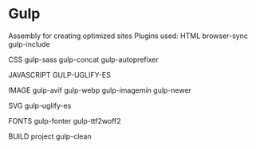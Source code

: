 # Gulp
Assembly for creating optimized sites
Plugins used:
HTML
browser-sync
gulp-include

CSS
gulp-sass
gulp-concat
gulp-autoprefixer

JAVASCRIPT
GULP-UGLIFY-ES

IMAGE
gulp-avif
gulp-webp
gulp-imagemin
gulp-newer

SVG
gulp-uglify-es

FONTS
gulp-fonter
gulp-ttf2woff2

BUILD project
gulp-clean

